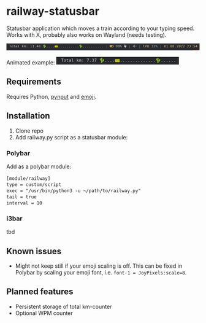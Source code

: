# railway-statusbar
Statusbar application which moves a train according to your typing speed.
Works with X, probably also works on Wayland (needs testing).

![Illustration of the application in a statusbar](images/status.png)

Animated example:
![Animated illustration of the application](images/animated.gif) 

## Requirements
Requires Python, [pynput](https://pypi.org/project/pynput/) and [emoji](https://pypi.org/project/emoji/).


## Installation

1. Clone repo
2. Add railway.py script as a statusbar module:

### Polybar
Add as a polybar module:
```
[module/railway]
type = custom/script
exec = "/usr/bin/python3 -u ~/path/to/railway.py"
tail = true
interval = 10
```

### i3bar
tbd


## Known issues
- Might not keep still if your emoji scaling is off. This can be fixed in Polybar by scaling your emoji font, i.e. `font-1 = JoyPixels:scale=8`.


## Planned features
- Persistent storage of total km-counter
- Optional WPM counter
